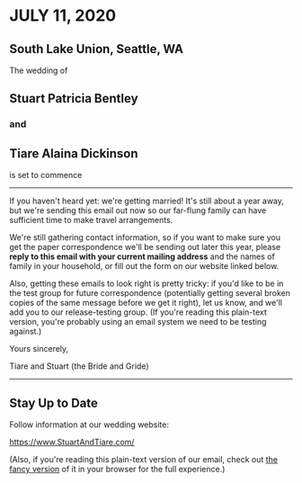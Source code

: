 # JULY 11, 2020 #

## South Lake Union, Seattle, WA ##

The wedding of

## Stuart Patricia Bentley ##

### and ###

## Tiare Alaina Dickinson ##

is set to commence

---

If you haven't heard yet: we're getting married! It's still about a year away, but we're sending this email out now so our far-flung family can have sufficient time to make travel arrangements.

We're still gathering contact information, so if you want to make sure you get the paper correspondence we'll be sending out later this year, please **reply to this email with your current mailing address** and the names of family in your household, or fill out the form on our website linked below.

Also, getting these emails to look right is pretty tricky: if you'd like to be in the test group for future correspondence (potentially getting several broken copies of the same message before we get it right), let us know, and we'll add you to our release-testing group. (If you're reading this plain-text version, you're probably using an email system we need to be testing against.)

Yours sincerely,

Tiare and Stuart (the Bride and Gride)

---

## Stay Up to Date ##

Follow information at our wedding website:

<https://www.StuartAndTiare.com/>

(Also, if you're reading this plain-text version of our email, check out [the fancy version][] of it in your browser for the full experience.)

[the fancy version]: https://www.stuartandtiare.com/2019/emails/savethedate.html
